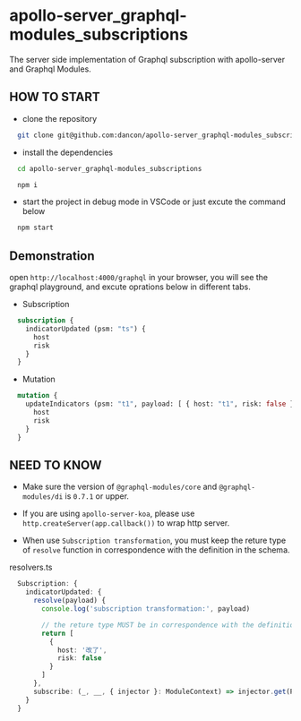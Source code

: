 # apollo-server_graphql-modules_subscriptions

The server side implementation of Graphql subscription with apollo-server and Graphql Modules.

## HOW TO START

- clone the repository

```bash
  git clone git@github.com:dancon/apollo-server_graphql-modules_subscriptions.git
```

- install the dependencies

```bash
  cd apollo-server_graphql-modules_subscriptions

  npm i
```

- start the project in debug mode in VSCode or just excute the command below

```bash
  npm start
```

## Demonstration

open `http://localhost:4000/graphql` in your browser, you will see the graphql playground, and excute oprations below in different tabs.

- Subscription

```graphql
  subscription {
    indicatorUpdated (psm: "ts") {
      host
      risk
    }
  }
```

- Mutation

```graphql
  mutation {
    updateIndicators (psm: "t1", payload: [ { host: "t1", risk: false } ]) {
      host
      risk
    }
  }
````

## NEED TO KNOW

- Make sure the version of `@graphql-modules/core` and `@graphql-modules/di` is `0.7.1` or upper.

- If you are using `apollo-server-koa`, please use `http.createServer(app.callback())` to wrap http server.

- When use `Subscription transformation`, you must keep the reture type of `resolve` function in correspondence with the definition in the schema.

resolvers.ts

```typescript
  Subscription: {
    indicatorUpdated: {
      resolve(payload) {
        console.log('subscription transformation:', payload)

        // the reture type MUST be in correspondence with the definition in the schema.
        return [
          {
            host: '改了',
            risk: false
          }
        ]
      },
      subscribe: (_, __, { injector }: ModuleContext) => injector.get(PubSub).asyncIterator(['indicatorUpdated'])
    }
  }
```